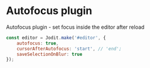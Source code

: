 # Autofocus plugin

Autofocus plugin - set focus inside the editor after reload

```js
const editor = Jodit.make('#editor', {
	autofocus: true,
	cursorAfterAutofocus: 'start', // 'end';
	saveSelectionOnBlur: true
});
```

